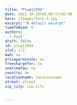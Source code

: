 ```yaml
---
title: "Pluq12094"
date: 2022-10-28T09:09:17+02:00
hero: /images/hero-3.jpg
excerpt: "A default excerpt"
timeToRead: 0
authors:
  - Paul
draft: false
id: pluq12094
slot: 1|2
kwh: na
priceperminute: na
freechargefor: na
onetimefee: na
country: de
locationname: locationname
street: street
zip_city: zip-city


---
```

